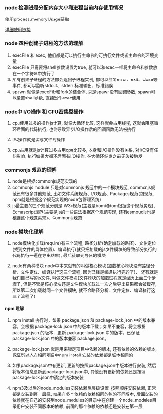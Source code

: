 ### node 检测进程分配内存大小和进程当前内存使用情况

使用process.memoryUsage获取

 [详细使用链接](https://www.lema.fun/post/47e93hs9s)

### node 四种创建子进程的方法的理解
1. execFile 和 exec, 他们都是可以执行主命令的可执行文件或者主命令的环境变量
2. execFile 只需要将shell参数设置为true, 就可以和exec一样将主命令和参数放在一个字符串中执行了
3. 所有创建子进程的方法都会返回子进程实例, 都可以监听error、exit、close等事件, 都可以监听stdout、stderr 标准输出、标准错误
4. spawn 就像是execFile和fork的结合体, 只是spawn没有回调参数, spawn可以设置shell参数, 直接当作exec使用

### node中 I/O操作 和 CPU密集型操作

1. cpu使用过多的操作js计算, 就像大循环比较, 这样就会占用线程, 这就会阻塞循环后面的代码执行, 也会导致异步I/O操作后的回调函数无法被执行

2. I/O操作就是读写文件的操作

3. cpu占用就是js计算过多占用cpu比较多, 本身和I/O操作没有关系, 对I/O没有任何影响, 执行如果大循环后面有I/O操作, 在大循环结束之前无法被触发

### commonjs 规范的理解

1. node是根据commonjs规范实现的
2. commonjs module 只是对commonjs 规范中的一个模块规范, commonjs规范还有很多其他规范, 比如文件系统规范、I/O规范、Packages规范(包规范, npm就是根据这个规范实现的node包管理系统)
3. js最主要的三个规范分别是 W3c规范(主要是bom和dom根据这个规范实现)、Ecmascript规范(主要是js的一些语法根据这个规范实现, 还有esmoudle也是根据这个规范实现)、Commonjs规范

### node 模块化理解
1. node模块化加载(require)有三个流程, 路径分析(确定加载的路径)、文件定位(找到文件的具体位置)、编译执行(就只把加载的js文件模块的导致部分执行的代码执行一遍在导出结果), 最后获取到导出的模块

2. node有两种模块 node中本来就有的叫做核心模块(加载核心模块没有路径分析、文件定位、编译执行这三个流程, 因为已经是编译执行完的了)、 还有就是我们自己写的js文件, 叫做文件模块(文件模块的加载过程就是经历上面三个步骤了, 但是不管是核心模块还是文件模块加载过一次之后导出结果都会被缓存, 所以第二次加载就同一个文件模块, 就不会路径分析、文件定位、编译执行这三个流程了)


#### npm 理解
1. npm install 执行时，如果 package.json 和 package-lock.json 中的版本兼容，会根据 package-lock.json 中的版本下载；如果不兼容，将会根据 package.json 的版本，更新 package-lock.json 中的版本，已保证 package-lock.json 中的版本兼容 package.json。

2. package-lock.json 就是用来锁定项目中依赖的版本, 还有依赖的依赖的版本, 保证所以人在相同项目中npm install 安装的依赖都是版本相同的

3. 如果package.json中有更新, 更新的按照package.json中版本进行安装, 然后将版本信息更新到package-lock.json中, 其他没有更新的依赖还是按照package-lock.json中锁定的版本安装

4. npm3及以后的node_modules安装依赖后层级设置, 按照顺序安装依赖, 正常都是安装到第一层级, 如果有多个依赖的依赖相同的包的不同版本, 后面安装的依赖就在自己的安装到node_modules的目录中在创建一个node_modules目录用户安装不同版本的依赖, 前面的那个依赖的依赖还是安装在第一层

